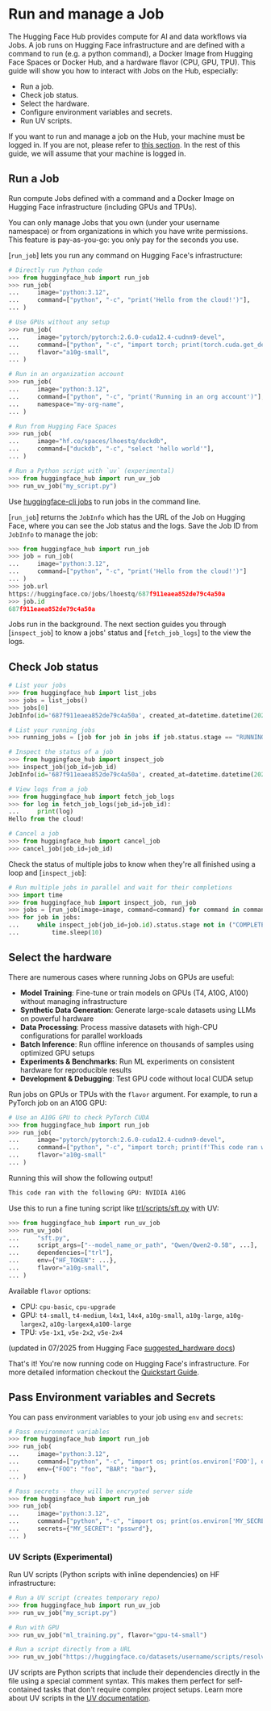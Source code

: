 <!--⚠️ Note that this file is in Markdown but contains specific syntax for our doc-builder (similar to MDX) that may not be
rendered properly in your Markdown viewer.
-->
# Run and manage a Job

The Hugging Face Hub provides compute for AI and data workflows via Jobs.
A job runs on Hugging Face infrastructure and are defined with a command to run (e.g. a python command), a Docker Image from Hugging Face Spaces or Docker Hub, and a hardware flavor (CPU, GPU, TPU). This guide will show you how to interact with Jobs on the Hub, especially:

- Run a job.
- Check job status.
- Select the hardware.
- Configure environment variables and secrets.
- Run UV scripts.

If you want to run and manage a job on the Hub, your machine must be logged in. If you are not, please refer to
[this section](../quick-start#authentication). In the rest of this guide, we will assume that your machine is logged in.

## Run a Job

Run compute Jobs defined with a command and a Docker Image on Hugging Face infrastructure (including GPUs and TPUs).

You can only manage Jobs that you own (under your username namespace) or from organizations in which you have write permissions.
This feature is pay-as-you-go: you only pay for the seconds you use.

[`run_job`] lets you run any command on Hugging Face's infrastructure:

```python
# Directly run Python code
>>> from huggingface_hub import run_job
>>> run_job(
...     image="python:3.12",
...     command=["python", "-c", "print('Hello from the cloud!')"],
... )

# Use GPUs without any setup
>>> run_job(
...     image="pytorch/pytorch:2.6.0-cuda12.4-cudnn9-devel",
...     command=["python", "-c", "import torch; print(torch.cuda.get_device_name())"],
...     flavor="a10g-small",
... )

# Run in an organization account
>>> run_job(
...     image="python:3.12",
...     command=["python", "-c", "print('Running in an org account')"],
...     namespace="my-org-name",
... )

# Run from Hugging Face Spaces
>>> run_job(
...     image="hf.co/spaces/lhoestq/duckdb",
...     command=["duckdb", "-c", "select 'hello world'"],
... )

# Run a Python script with `uv` (experimental)
>>> from huggingface_hub import run_uv_job
>>> run_uv_job("my_script.py")
```

<Tip>

Use [huggingface-cli jobs](./cli#huggingface-cli-jobs) to run jobs in the command line.

</Tip>

[`run_job`] returns the `JobInfo` which has the URL of the Job on Hugging Face, where you can see the Job status and the logs.
Save the Job ID from `JobInfo` to manage the job:

```python
>>> from huggingface_hub import run_job
>>> job = run_job(
...     image="python:3.12",
...     command=["python", "-c", "print('Hello from the cloud!')"]
... )
>>> job.url
https://huggingface.co/jobs/lhoestq/687f911eaea852de79c4a50a
>>> job.id
687f911eaea852de79c4a50a
```

Jobs run in the background. The next section guides you through [`inspect_job`] to know a jobs' status and [`fetch_job_logs`] to the view the logs.

## Check Job status

```python
# List your jobs
>>> from huggingface_hub import list_jobs
>>> jobs = list_jobs()
>>> jobs[0]
JobInfo(id='687f911eaea852de79c4a50a', created_at=datetime.datetime(2025, 7, 22, 13, 24, 46, 909000, tzinfo=datetime.timezone.utc), docker_image='python:3.12', space_id=None, command=['python', '-c', "print('Hello from the cloud!')"], arguments=[], environment={}, secrets={}, flavor='cpu-basic', status=JobStatus(stage='COMPLETED', message=None), owner=JobOwner(id='5e9ecfc04957053f60648a3e', name='lhoestq'), endpoint='https://huggingface.co', url='https://huggingface.co/jobs/lhoestq/687f911eaea852de79c4a50a')

# List your running jobs
>>> running_jobs = [job for job in jobs if job.status.stage == "RUNNING"]

# Inspect the status of a job
>>> from huggingface_hub import inspect_job
>>> inspect_job(job_id=job_id)
JobInfo(id='687f911eaea852de79c4a50a', created_at=datetime.datetime(2025, 7, 22, 13, 24, 46, 909000, tzinfo=datetime.timezone.utc), docker_image='python:3.12', space_id=None, command=['python', '-c', "print('Hello from the cloud!')"], arguments=[], environment={}, secrets={}, flavor='cpu-basic', status=JobStatus(stage='COMPLETED', message=None), owner=JobOwner(id='5e9ecfc04957053f60648a3e', name='lhoestq'), endpoint='https://huggingface.co', url='https://huggingface.co/jobs/lhoestq/687f911eaea852de79c4a50a')

# View logs from a job
>>> from huggingface_hub import fetch_job_logs
>>> for log in fetch_job_logs(job_id=job_id):
...     print(log)
Hello from the cloud!

# Cancel a job
>>> from huggingface_hub import cancel_job
>>> cancel_job(job_id=job_id)
```

Check the status of multiple jobs to know when they're all finished using a loop and [`inspect_job`]:

```python
# Run multiple jobs in parallel and wait for their completions
>>> import time
>>> from huggingface_hub import inspect_job, run_job
>>> jobs = [run_job(image=image, command=command) for command in commands]
>>> for job in jobs:
...     while inspect_job(job_id=job.id).status.stage not in ("COMPLETED", "ERROR"):
...         time.sleep(10)
```

## Select the hardware

There are numerous cases where running Jobs on GPUs are useful:

- **Model Training**: Fine-tune or train models on GPUs (T4, A10G, A100) without managing infrastructure
- **Synthetic Data Generation**: Generate large-scale datasets using LLMs on powerful hardware
- **Data Processing**: Process massive datasets with high-CPU configurations for parallel workloads
- **Batch Inference**: Run offline inference on thousands of samples using optimized GPU setups
- **Experiments & Benchmarks**: Run ML experiments on consistent hardware for reproducible results
- **Development & Debugging**: Test GPU code without local CUDA setup

Run jobs on GPUs or TPUs with the `flavor` argument. For example, to run a PyTorch job on an A10G GPU:

```python
# Use an A10G GPU to check PyTorch CUDA
>>> from huggingface_hub import run_job
>>> run_job(
...     image="pytorch/pytorch:2.6.0-cuda12.4-cudnn9-devel",
...     command=["python", "-c", "import torch; print(f'This code ran with the following GPU: {torch.cuda.get_device_name()}')"],
...     flavor="a10g-small"
... )
```

Running this will show the following output!

```bash
This code ran with the following GPU: NVIDIA A10G
```

Use this to run a fine tuning script like [trl/scripts/sft.py](https://github.com/huggingface/trl/blob/main/trl/scripts/sft.py) with UV:

```python
>>> from huggingface_hub import run_uv_job
>>> run_uv_job(
...     "sft.py",
...     script_args=["--model_name_or_path", "Qwen/Qwen2-0.5B", ...],
...     dependencies=["trl"],
...     env={"HF_TOKEN": ...},
...     flavor="a10g-small",
... )
```

Available `flavor` options:

- CPU: `cpu-basic`, `cpu-upgrade`
- GPU: `t4-small`, `t4-medium`, `l4x1`, `l4x4`, `a10g-small`, `a10g-large`, `a10g-largex2`, `a10g-largex4`,`a100-large`
- TPU: `v5e-1x1`, `v5e-2x2`, `v5e-2x4`

(updated in 07/2025 from Hugging Face [suggested_hardware docs](https://huggingface.co/docs/hub/en/spaces-config-reference))

That's it! You're now running code on Hugging Face's infrastructure. For more detailed information checkout the [Quickstart Guide](docs/quickstart.md).

## Pass Environment variables and Secrets

You can pass environment variables to your job using `env` and `secrets`:

```python
# Pass environment variables
>>> from huggingface_hub import run_job
>>> run_job(
...     image="python:3.12",
...     command=["python", "-c", "import os; print(os.environ['FOO'], os.environ['BAR'])"],
...     env={"FOO": "foo", "BAR": "bar"},
... )
```


```python
# Pass secrets - they will be encrypted server side
>>> from huggingface_hub import run_job
>>> run_job(
...     image="python:3.12",
...     command=["python", "-c", "import os; print(os.environ['MY_SECRET'])"],
...     secrets={"MY_SECRET": "psswrd"},
... )
```


### UV Scripts (Experimental)

Run UV scripts (Python scripts with inline dependencies) on HF infrastructure:

```python
# Run a UV script (creates temporary repo)
>>> from huggingface_hub import run_uv_job
>>> run_uv_job("my_script.py")

# Run with GPU
>>> run_uv_job("ml_training.py", flavor="gpu-t4-small")

# Run a script directly from a URL
>>> run_uv_job("https://huggingface.co/datasets/username/scripts/resolve/main/example.py")
```

UV scripts are Python scripts that include their dependencies directly in the file using a special comment syntax. This makes them perfect for self-contained tasks that don't require complex project setups. Learn more about UV scripts in the [UV documentation](https://docs.astral.sh/uv/guides/scripts/).

